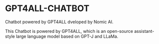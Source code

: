 # GPT4ALL-CHATBOT
Chatbot powered by GPT4ALL dveloped by Nomic AI.

This Chatbot is powered by GPT4ALL, which is an open-source assistant-style large language model based on GPT-J and LLaMa.
            
